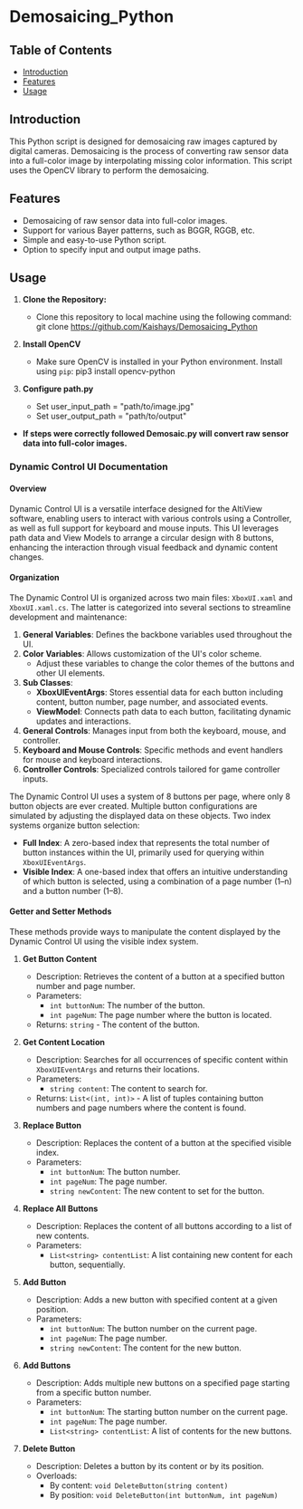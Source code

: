 # Demosaicing_Python

## Table of Contents
- [Introduction](#introduction)
- [Features](#features)
- [Usage](#usage)

## Introduction
This Python script is designed for demosaicing raw images captured by digital cameras. Demosaicing is the process of converting raw sensor data into a full-color image by interpolating missing color information. This script uses the OpenCV library to perform the demosaicing.

## Features
- Demosaicing of raw sensor data into full-color images.
- Support for various Bayer patterns, such as BGGR, RGGB, etc.
- Simple and easy-to-use Python script.
- Option to specify input and output image paths.

## Usage
1. **Clone the Repository:**

    - Clone this repository to local machine using the following command: git clone https://github.com/Kaishays/Demosaicing_Python

2. **Install OpenCV**

    - Make sure OpenCV is installed in your Python environment. Install using `pip`: pip3 install opencv-python

3. **Configure path.py**

    - Set user_input_path = "path/to/image.jpg"
    - Set user_output_path = "path/to/output"

- **If steps were correctly followed Demosaic.py will convert raw sensor data into full-color images.**
   

   
### Dynamic Control UI Documentation

#### Overview
Dynamic Control UI is a versatile interface designed for the AltiView software, enabling users to interact with various controls using a Controller, as well as full support for keyboard and mouse inputs. This UI leverages path data and View Models to arrange a circular design with 8 buttons, enhancing the interaction through visual feedback and dynamic content changes.

#### Organization
The Dynamic Control UI is organized across two main files: `XboxUI.xaml` and `XboxUI.xaml.cs`. The latter is categorized into several sections to streamline development and maintenance:

1. **General Variables**: Defines the backbone variables used throughout the UI.
2. **Color Variables**: Allows customization of the UI's color scheme.
   - Adjust these variables to change the color themes of the buttons and other UI elements.
3. **Sub Classes**:
   - **XboxUIEventArgs**: Stores essential data for each button including content, button number, page number, and associated events.
   - **ViewModel**: Connects path data to each button, facilitating dynamic updates and interactions.
4. **General Controls**: Manages input from both the keyboard, mouse, and controller.
5. **Keyboard and Mouse Controls**: Specific methods and event handlers for mouse and keyboard interactions.
6. **Controller Controls**: Specialized controls tailored for game controller inputs.

The Dynamic Control UI uses a system of 8 buttons per page, where only 8 button objects are ever created. Multiple button configurations are simulated by adjusting the displayed data on these objects. Two index systems organize button selection:

- **Full Index**: A zero-based index that represents the total number of button instances within the UI, primarily used for querying within `XboxUIEventArgs`.
- **Visible Index**: A one-based index that offers an intuitive understanding of which button is selected, using a combination of a page number (1–n) and a button number (1–8).

#### Getter and Setter Methods
These methods provide ways to manipulate the content displayed by the Dynamic Control UI using the visible index system.

1. **Get Button Content**
   - Description: Retrieves the content of a button at a specified button number and page number.
   - Parameters:
     - `int buttonNum`: The number of the button.
     - `int pageNum`: The page number where the button is located.
   - Returns: `string` - The content of the button.

2. **Get Content Location**
   - Description: Searches for all occurrences of specific content within `XboxUIEventArgs` and returns their locations.
   - Parameters:
     - `string content`: The content to search for.
   - Returns: `List<(int, int)>` - A list of tuples containing button numbers and page numbers where the content is found.

3. **Replace Button**
   - Description: Replaces the content of a button at the specified visible index.
   - Parameters:
     - `int buttonNum`: The button number.
     - `int pageNum`: The page number.
     - `string newContent`: The new content to set for the button.

4. **Replace All Buttons**
   - Description: Replaces the content of all buttons according to a list of new contents.
   - Parameters:
     - `List<string> contentList`: A list containing new content for each button, sequentially.

5. **Add Button**
   - Description: Adds a new button with specified content at a given position.
   - Parameters:
     - `int buttonNum`: The button number on the current page.
     - `int pageNum`: The page number.
     - `string newContent`: The content for the new button.

6. **Add Buttons**
   - Description: Adds multiple new buttons on a specified page starting from a specific button number.
   - Parameters:
     - `int buttonNum`: The starting button number on the current page.
     - `int pageNum`: The page number.
     - `List<string> contentList`: A list of contents for the new buttons.

7. **Delete Button**
   - Description: Deletes a button by its content or by its position.
   - Overloads:
     - By content: `void DeleteButton(string content)`
     - By position: `void DeleteButton(int buttonNum, int pageNum)`
